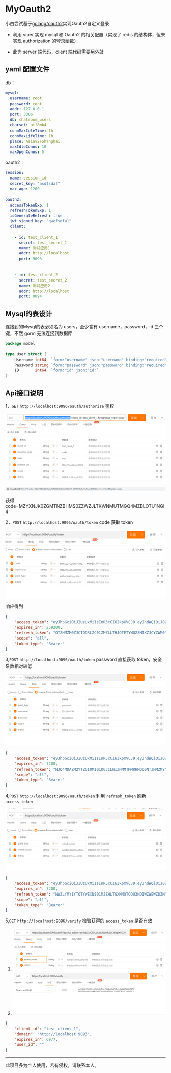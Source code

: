 # MyOauth2

小白尝试基于[golang/oauth2](https://github.com/golang/oauth2 )实现Oauth2自定义登录

- 利用 viper 实现 mysql 和 Oauth2 的相关配置（实现了 redis 的结构体，但未实现 authorization 的登录函数）

- 此为 server 端代码，client 端代码需要另外敲



## yaml 配置文件

db：

```yaml
mysql:
  username: root
  password: root
  addr: 127.0.0.1
  port: 3306
  db: chatroom_users
  charset: utf8mb4
  connMaxIdleTime: 1h
  connMaxLifeTime: 1h
  place: Asia%2FShanghai
  maxIdleConns: 10
  maxOpenConns: 5
```

oauth2：

```yaml
session:
  name: session_id
  secret_key: "asdfsdaf"
  max_age: 1200

oauth2:
  accessTokenExp: 1
  refreshTokenExp: 1
  isGenerateRefresh: true
  jwt_signed_key: "qwefsdfa1"
  client:

    - id: test_client_1
      secret: test_secret_1
      name: 测试应用1
      addr: http://localhost
      port: 9093


    - id: test_client_2
      secret: test_secret_2
      name: 测试应用2
      addr: http://localhost
      port: 9094
```



## Mysql的表设计

连接到的Mysql的表必须名为 users，至少含有 username，password，id 三个键，不然 gorm 无法连接到数据库

```go
package model

type User struct {
	Username int64  `form:"username" json:"username" binding:"required"`
	Password string `form:"password" json:"password" binding:"required"`
	ID       int64  `form:"id" json:"id"`
}
```



## Api接口说明

1，`GET`       `http://localhost:9096/oauth/authorize` 鉴权

![image-20230501223606954](docs/image-20230501223606954.png)

![image-20230501223842802](docs/image-20230501223842802.png)

获得code=MZYXNJK0ZGMTNZBHMS0ZZWZJLTKWNMUTMGQ4MZBLOTU1NGI4



2，`POST`       `http://localhost:9096/oauth/token`  code 获取 token

![image-20230501224012964](docs/image-20230501224012964.png)

响应得到

```json
{
	"access_token": "eyJhbGciOiJIUzUxMiIsInR5cCI6IkpXVCJ9.eyJhdWQiOiJ0ZXN0X2NsaWVudF8xIiwiZXhwIjoxNjgzMjExMjM1LCJzdWIiOiIyMDIyMjE0NzQwIn0.KBu9FqCG7nL9IP8t0Qkm_PAqUBcnpV8HMincug0IrZaRjtORZIW55U5SmC9BzTdVNIkdMqmL4V-ZAobGedQLLQ",
	"expires_in": 259200,
	"refresh_token": "OTZHMZM0ZJCTODRLZC01ZMZLLTHJOTETYWQ2ZMIXZJCYZWM0",
	"scope": "all",
	"token_type": "Bearer"
}
```



3,`POST`       `http://localhost:9096/oauth/token`  password 直接获取 token，安全系数相对较低

![image-20230501224337936](docs/image-20230501224337936.png)

```json
{
    "access_token": "eyJhbGciOiJIUzUxMiIsInR5cCI6IkpXVCJ9.eyJhdWQiOiJ0ZXN0X2NsaWVudF8xIiwiZXhwIjoxNjgyOTU5NDIzLCJzdWIiOiLvv70ifQ.NqUoQuDR1DJ0fLcMigDN9-KyAL5bY8PZHrOcZP_xvJvsGHGcv8qr5JLix_c8qdIVhngCsX1B7Bw3j7X35XpXyg",
	"expires_in": 7200,
	"refresh_token": "NJQ4MDAZM2YTZGI0MI01OGJILWIZNMMTMMRHMDQ0NTJMMZMY",
	"scope": "all",
	"token_type": "Bearer"
}
```



4,`POST`       `http://localhost:9096/oauth/token`  利用 `refresh_token` 刷新 `access_token`



![image-20230501224558504](docs/image-20230501224558504.png)

```json
{
	"access_token": "eyJhbGciOiJIUzUxMiIsInR5cCI6IkpXVCJ9.eyJhdWQiOiJ0ZXN0X2NsaWVudF8xIiwiZXhwIjoxNjgyOTU5NTk0LCJzdWIiOiLvv70ifQ.VFXxO3AZluthDZxkkzBxCa1qi3jvxmTbEbb8dy95BvGNvbyeNYNgfTxvG1FgDYTDDpTfcJ9XSoOSMGzUOomDcA",
	"expires_in": 7200,
	"refresh_token": "NWZLYMY1YTQTYWEXNS01MJZHLTGXMMQTODQ3NDIWZWEWZDZM",
	"scope": "all",
	"token_type": "Bearer"
}
```

5,`GET`       `http://localhost:9096/verify`  检验获得的 `access_token` 是否有效



1. ![image-20230501224925887](docs/image-20230501224925887.png)
2. ![image-20230501224948242](docs/image-20230501224948242.png)

```json
{
	"client_id": "test_client_1",
	"domain": "http://localhost:9093",
	"expires_in": 6977,
	"user_id": ""
}
```



------

此项目多为个人使用，若有侵权，请联系本人。